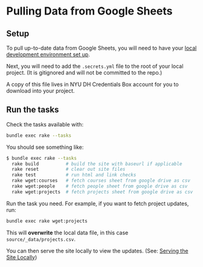 # Pulling Data from Google Sheets

## Setup
To pull up-to-date data from Google Sheets, you will need to have your [local development environment set up](local-development.md#setup-dev-environment).

Next, you will need to add the `.secrets.yml` file to the root of your local project. (It is gitignored and will not be committed to the repo.)

A copy of this file lives in NYU DH Credentials Box account for you to download into your project.

## Run the tasks

Check the tasks available with:
``` sh
bundle exec rake --tasks
```
You should see something like:
``` sh
$ bundle exec rake --tasks
  rake build          # build the site with baseurl if applicable
  rake reset          # clear out site files
  rake test           # run html and link checks
  rake wget:courses   # fetch courses sheet from google drive as csv
  rake wget:people    # fetch people sheet from google drive as csv
  rake wget:projects  # fetch projects sheet from google drive as csv
```
Run the task you need. For example, if you want to fetch project updates, run:

``` sh
bundle exec rake wget:projects
```

This will **overwrite** the local data file, in this case `source/_data/projects.csv`.

You can then serve the site locally to view the updates. (See: [Serving the Site Locally](local-development.md#serve-the-site))
